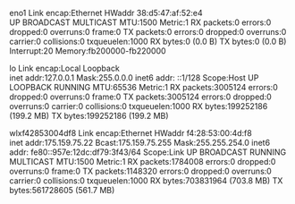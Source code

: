 eno1      Link encap:Ethernet  HWaddr 38:d5:47:af:52:e4  
          UP BROADCAST MULTICAST  MTU:1500  Metric:1
          RX packets:0 errors:0 dropped:0 overruns:0 frame:0
          TX packets:0 errors:0 dropped:0 overruns:0 carrier:0
          collisions:0 txqueuelen:1000 
          RX bytes:0 (0.0 B)  TX bytes:0 (0.0 B)
          Interrupt:20 Memory:fb200000-fb220000 

lo        Link encap:Local Loopback  
          inet addr:127.0.0.1  Mask:255.0.0.0
          inet6 addr: ::1/128 Scope:Host
          UP LOOPBACK RUNNING  MTU:65536  Metric:1
          RX packets:3005124 errors:0 dropped:0 overruns:0 frame:0
          TX packets:3005124 errors:0 dropped:0 overruns:0 carrier:0
          collisions:0 txqueuelen:1000 
          RX bytes:199252186 (199.2 MB)  TX bytes:199252186 (199.2 MB)

wlxf42853004df8 Link encap:Ethernet  HWaddr f4:28:53:00:4d:f8  
          inet addr:175.159.75.22  Bcast:175.159.75.255  Mask:255.255.254.0
          inet6 addr: fe80::957e:12dc:df79:3f43/64 Scope:Link
          UP BROADCAST RUNNING MULTICAST  MTU:1500  Metric:1
          RX packets:1784008 errors:0 dropped:0 overruns:0 frame:0
          TX packets:1148320 errors:0 dropped:0 overruns:0 carrier:0
          collisions:0 txqueuelen:1000 
          RX bytes:703831964 (703.8 MB)  TX bytes:561728605 (561.7 MB)

